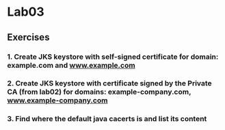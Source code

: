# Lab03

## Exercises

### 1. Create JKS keystore with self-signed certificate for domain: example.com and www.example.com

### 2. Create JKS keystore with certificate signed by the Private CA (from lab02) for domains: example-company.com, www.example-company.com

### 3. Find where the default java cacerts is and list its content
